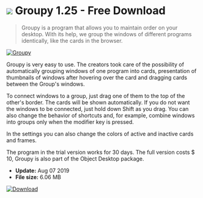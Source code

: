 # ![](https://cdn.softexe.net/static/icon/9/groupy-10084.png) Groupy 1.25 - Free Download

> Groupy is a program that allows you to maintain order on your desktop. With its help, we group the windows of different programs identically, like the cards in the browser.

[![Groupy](https://gallery.dpcdn.pl/imgc/Tools/79222/g_-_420x350_1.5_-_xa11725ec-043d-48af-9b1c-67333a1109b6.png)](https://softexe.net/win/system/desktop/groupy:pRRhd.html)

Groupy is very easy to use. The creators took care of the possibility of automatically grouping windows of one program into cards, presentation of thumbnails of windows after hovering over the card and dragging cards between the Group's windows.
 
 To connect windows to a group, just drag one of them to the top of the other's border. The cards will be shown automatically. If you do not want the windows to be connected, just hold down Shift as you drag. You can also change the behavior of shortcuts and, for example, combine windows into groups only when the modifier key is pressed. 
 
 
 In the settings you can also change the colors of active and inactive cards and frames. 
 
 
 The program in the trial version works for 30 days. The full version costs $ 10, Groupy is also part of the Object Desktop package.


- **Update:** Aug 07 2019
- **File size:** 6.06 MB

[![Download](https://cdn.softexe.net/static/img/download.png)](https://softexe.net/win/system/desktop/groupy:pRRhd.html)

